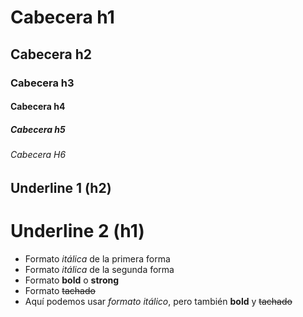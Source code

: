 # Cabecera h1
## Cabecera h2
### Cabecera h3
#### Cabecera h4
##### Cabecera h5
###### Cabecera H6

Underline 1 (h2)
-----------
Underline 2 (h1)
===========

- Formato *itálica* de la primera forma
- Formato _itálica_ de la segunda forma
- Formato **bold** o __strong__
- Formato ~~tachado~~
- Aquí podemos usar *formato itálico*, pero también **bold** y ~~tachado~~